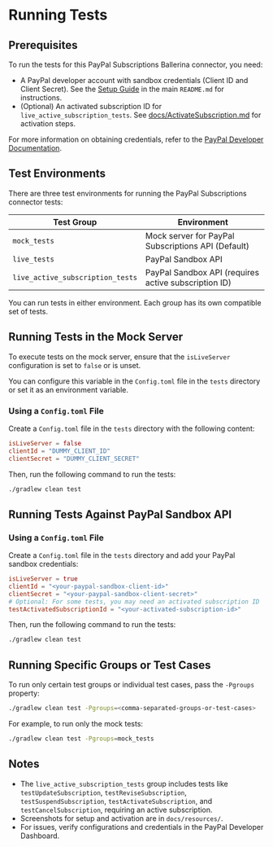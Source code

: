 # Running Tests

## Prerequisites

To run the tests for this PayPal Subscriptions Ballerina connector, you need:
- A PayPal developer account with sandbox credentials (Client ID and Client Secret). See the [Setup Guide](../README.md#setup-guide) in the main `README.md` for instructions.
- (Optional) An activated subscription ID for `live_active_subscription_tests`. See [docs/ActivateSubscription.md](docs/ActivateSubscription.md) for activation steps.

For more information on obtaining credentials, refer to the [PayPal Developer Documentation](https://developer.paypal.com/api/rest/).

## Test Environments

There are three test environments for running the PayPal Subscriptions connector tests:

| Test Group                        | Environment                                           |
|-----------------------------------|-------------------------------------------------------|
| `mock_tests`                      | Mock server for PayPal Subscriptions API (Default)   |
| `live_tests`                      | PayPal Sandbox API                                    |
| `live_active_subscription_tests`  | PayPal Sandbox API (requires active subscription ID) |

You can run tests in either environment. Each group has its own compatible set of tests.

## Running Tests in the Mock Server

To execute tests on the mock server, ensure that the `isLiveServer` configuration is set to `false` or is unset.

You can configure this variable in the `Config.toml` file in the `tests` directory or set it as an environment variable.

### Using a `Config.toml` File

Create a `Config.toml` file in the `tests` directory with the following content:

```toml
isLiveServer = false
clientId = "DUMMY_CLIENT_ID"
clientSecret = "DUMMY_CLIENT_SECRET"
```

Then, run the following command to run the tests:

```bash
./gradlew clean test
```

## Running Tests Against PayPal Sandbox API

### Using a `Config.toml` File

Create a `Config.toml` file in the `tests` directory and add your PayPal sandbox credentials:

```toml
isLiveServer = true
clientId = "<your-paypal-sandbox-client-id>"
clientSecret = "<your-paypal-sandbox-client-secret>"
# Optional: For some tests, you may need an activated subscription ID
testActivatedSubscriptionId = "<your-activated-subscription-id>"
```

Then, run the following command to run the tests:

```bash
./gradlew clean test
```

## Running Specific Groups or Test Cases

To run only certain test groups or individual test cases, pass the `-Pgroups` property:

```bash
./gradlew clean test -Pgroups=<comma-separated-groups-or-test-cases>
```

For example, to run only the mock tests:

```bash
./gradlew clean test -Pgroups=mock_tests
```

## Notes

- The `live_active_subscription_tests` group includes tests like `testUpdateSubscription`, `testReviseSubscription`, `testSuspendSubscription`, `testActivateSubscription`, and `testCancelSubscription`, requiring an active subscription.
- Screenshots for setup and activation are in `docs/resources/`.
- For issues, verify configurations and credentials in the PayPal Developer Dashboard.
